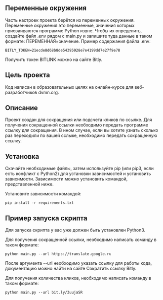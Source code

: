 
Переменные окружения
-
Часть настроек проекта берётся из переменных окружения. Переменные окружения это переменные, значения которых присваиваются программе Python извне. Чтобы их определить, создайте файл .env рядом с main.py и запишите туда данные в таком формате: ПЕРЕМЕННАЯ=значение.
Пример содержания файла .env:

```
BITLY_TOKEN=21ecde8d68b8de54395928e7e4199dd7e27f9e78
```

Получить токен BITLINK можно на сайте Bitly.

Цель проекта
-

Код написан в образовательных целях на онлайн-курсе для веб-разработчиков dvmn.org.


## Описание

Проект создан для сокращения или подсчета кликов по ссылке. Для получения сокращенной ссылки необходимо передать программе ссылку для сокращения. В ином случае, если вы хотите узнать сколько раз переходили по вашей сслыке, необходимо передать сокращенную ссылку.

## Установка

Скачайте необходимые файлы, затем используйте рір (или ріp3, если есть конфликт с Python2) для установки зависимостей и установить зависимости. Зависимости можно установить командой, представленной ниже.

Установите зависимости командой:

```
pip install -r requirements.txt
```

## Пример запуска скрипта

Для запуска скрипта у вас уже должен быть установлен Python3.

Для получения сокращенной ссылки, необходимо написать команду в таком формате:

```
python main.py --url https://translate.google.ru
```
После аргумента --url необходимо указать ссылку для работы кода, документацию можно найти на сайте Сократить ссылку Bitly.

Для получения количества кликов, необходимо написать команду в таком формате:
```
python main.py --url bit.ly/3uujaSR
```